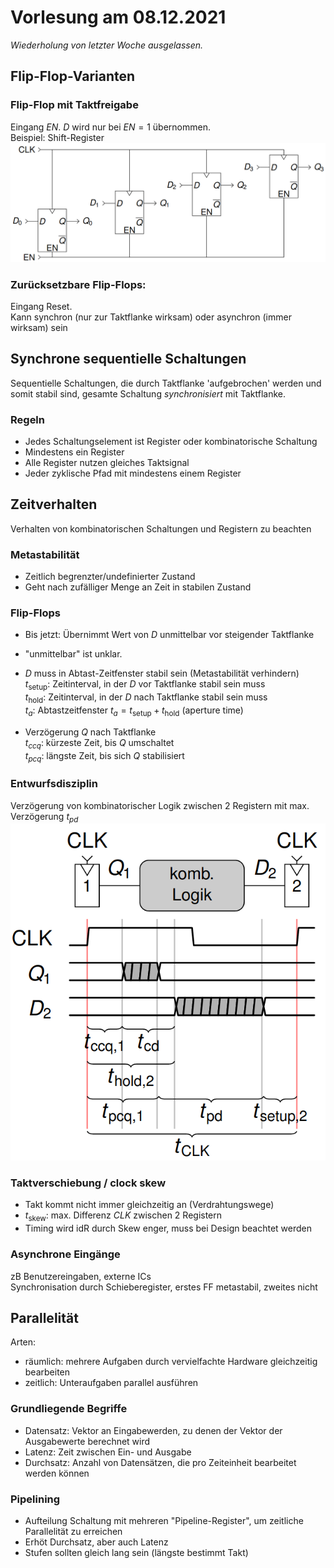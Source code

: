 # Vorlesung am 08.12.2021
*Wiederholung von letzter Woche ausgelassen.*

## Flip-Flop-Varianten
### Flip-Flop mit Taktfreigabe
Eingang $EN$. $D$ wird nur bei $EN = 1$ übernommen.  
Beispiel: Shift-Register  
![](./08.12.2021/shift.png)

### Zurücksetzbare Flip-Flops: 
Eingang $\text{Reset}$.  
Kann synchron (nur zur Taktflanke wirksam) oder asynchron (immer wirksam) sein


## Synchrone sequentielle Schaltungen
Sequentielle Schaltungen, die durch Taktflanke 'aufgebrochen' werden und somit stabil sind,
gesamte Schaltung *synchronisiert* mit Taktflanke.

### Regeln
- Jedes Schaltungselement ist Register oder kombinatorische Schaltung
- Mindestens ein Register
- Alle Register nutzen gleiches Taktsignal
- Jeder zyklische Pfad mit mindestens einem Register

## Zeitverhalten
Verhalten von kombinatorischen Schaltungen und Registern zu beachten

### Metastabilität
- Zeitlich begrenzter/undefinierter Zustand
- Geht nach zufälliger Menge an Zeit in stabilen Zustand

### Flip-Flops
- Bis jetzt: Übernimmt Wert von $D$ unmittelbar vor steigender Taktflanke
- "unmittelbar" ist unklar.
  
- $D$ muss in Abtast-Zeitfenster stabil sein (Metastabilität verhindern)  
  $t_\text{setup}$: Zeitinterval, in der $D$ vor Taktflanke stabil sein muss  
  $t_\text{hold}$: Zeitinterval, in der $D$ nach Taktflanke stabil sein muss  
  $t_a$: Abtastzeitfenster $t_a = t_\text{setup} + t_\text{hold}$ (aperture time)

- Verzögerung $Q$ nach Taktflanke  
  $t_{ccq}$: kürzeste Zeit, bis $Q$ umschaltet  
  $t_{pcq}$: längste Zeit, bis sich $Q$ stabilisiert

### Entwurfsdisziplin
Verzögerung von kombinatorischer Logik zwischen 2 Registern mit max. Verzögerung $t_{pd}$  
![](./08.12.2021/time.png)

### Taktverschiebung / clock skew
- Takt kommt nicht immer gleichzeitig an (Verdrahtungswege)  
- $t_\text{skew}$: max. Differenz $CLK$ zwischen 2 Registern
- Timing wird idR durch Skew enger, muss bei Design beachtet werden

### Asynchrone Eingänge
zB Benutzereingaben, externe ICs  
Synchronisation durch Schieberegister, erstes FF metastabil, zweites nicht


## Parallelität
Arten:  
- räumlich: mehrere Aufgaben durch vervielfachte Hardware gleichzeitig bearbeiten  
- zeitlich: Unteraufgaben parallel ausführen

### Grundliegende Begriffe
- Datensatz: Vektor an Eingabewerden, zu denen der Vektor der Ausgabewerte berechnet wird
- Latenz: Zeit zwischen Ein- und Ausgabe
- Durchsatz: Anzahl von Datensätzen, die pro Zeiteinheit bearbeitet werden können

### Pipelining
- Aufteilung Schaltung mit mehreren "Pipeline-Register", um zeitliche Parallelität zu erreichen  
- Erhöt Durchsatz, aber auch Latenz
- Stufen sollten gleich lang sein (längste bestimmt Takt)
